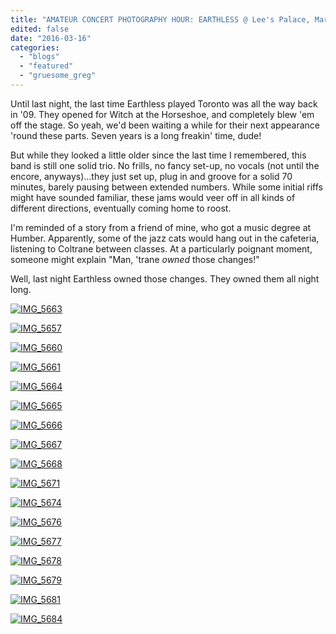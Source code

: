 ```yaml
---
title: "AMATEUR CONCERT PHOTOGRAPHY HOUR: EARTHLESS @ Lee's Palace, March 14, 2016"
edited: false
date: "2016-03-16"
categories:
  - "blogs"
  - "featured"
  - "gruesome_greg"
---
```


Until last night, the last time Earthless played Toronto was all the way back in '09. They opened for Witch at the Horseshoe, and completely blew 'em off the stage. So yeah, we'd been waiting a while for their next appearance 'round these parts. Seven years is a long freakin' time, dude!

But while they looked a little older since the last time I remembered, this band is still one solid trio. No frills, no fancy set-up, no vocals (not until the encore, anyways)...they just set up, plug in and groove for a solid 70 minutes, barely pausing between extended numbers. While some initial riffs might have sounded familiar, these jams would veer off in all kinds of different directions, eventually coming home to roost.

I'm reminded of a story from a friend of mine, who got a music degree at Humber. Apparently, some of the jazz cats would hang out in the cafeteria, listening to Coltrane between classes. At a particularly poignant moment, someone might explain "Man, 'trane _owned_ those changes!"

Well, last night Earthless owned those changes. They owned them all night long.

[![IMG_5663](https://hellbound.ca/wp-content/uploads/2016/03/IMG_5663-1024x768.jpg)](https://hellbound.ca/wp-content/uploads/2016/03/IMG_5663.jpg)

[![IMG_5657](https://hellbound.ca/wp-content/uploads/2016/03/IMG_5657-1024x768.jpg)](https://hellbound.ca/wp-content/uploads/2016/03/IMG_5657.jpg)

[![IMG_5660](https://hellbound.ca/wp-content/uploads/2016/03/IMG_5660-1024x768.jpg)](https://hellbound.ca/wp-content/uploads/2016/03/IMG_5660.jpg)

[![IMG_5661](https://hellbound.ca/wp-content/uploads/2016/03/IMG_5661.jpg)](https://hellbound.ca/wp-content/uploads/2016/03/IMG_5661.jpg)

[![IMG_5664](https://hellbound.ca/wp-content/uploads/2016/03/IMG_5664-1024x768.jpg)](https://hellbound.ca/wp-content/uploads/2016/03/IMG_5664.jpg)

[![IMG_5665](https://hellbound.ca/wp-content/uploads/2016/03/IMG_5665.jpg)](https://hellbound.ca/wp-content/uploads/2016/03/IMG_5665.jpg)

[![IMG_5666](https://hellbound.ca/wp-content/uploads/2016/03/IMG_5666.jpg)](https://hellbound.ca/wp-content/uploads/2016/03/IMG_5666.jpg)

[![IMG_5667](https://hellbound.ca/wp-content/uploads/2016/03/IMG_5667.jpg)](https://hellbound.ca/wp-content/uploads/2016/03/IMG_5667.jpg)

[![IMG_5668](https://hellbound.ca/wp-content/uploads/2016/03/IMG_5668-1024x768.jpg)](https://hellbound.ca/wp-content/uploads/2016/03/IMG_5668.jpg)

[![IMG_5671](https://hellbound.ca/wp-content/uploads/2016/03/IMG_5671.jpg)](https://hellbound.ca/wp-content/uploads/2016/03/IMG_5671.jpg)

[![IMG_5674](https://hellbound.ca/wp-content/uploads/2016/03/IMG_5674.jpg)](https://hellbound.ca/wp-content/uploads/2016/03/IMG_5674.jpg)

[![IMG_5676](https://hellbound.ca/wp-content/uploads/2016/03/IMG_5676.jpg)](https://hellbound.ca/wp-content/uploads/2016/03/IMG_5676.jpg)

[![IMG_5677](https://hellbound.ca/wp-content/uploads/2016/03/IMG_5677.jpg)](https://hellbound.ca/wp-content/uploads/2016/03/IMG_5677.jpg)

[![IMG_5678](https://hellbound.ca/wp-content/uploads/2016/03/IMG_5678.jpg)](https://hellbound.ca/wp-content/uploads/2016/03/IMG_5678.jpg)

[![IMG_5679](https://hellbound.ca/wp-content/uploads/2016/03/IMG_5679.jpg)](https://hellbound.ca/wp-content/uploads/2016/03/IMG_5679.jpg)

[![IMG_5681](https://hellbound.ca/wp-content/uploads/2016/03/IMG_5681.jpg)](https://hellbound.ca/wp-content/uploads/2016/03/IMG_5681.jpg)

[![IMG_5684](https://hellbound.ca/wp-content/uploads/2016/03/IMG_5684.jpg)](https://hellbound.ca/wp-content/uploads/2016/03/IMG_5684.jpg)

